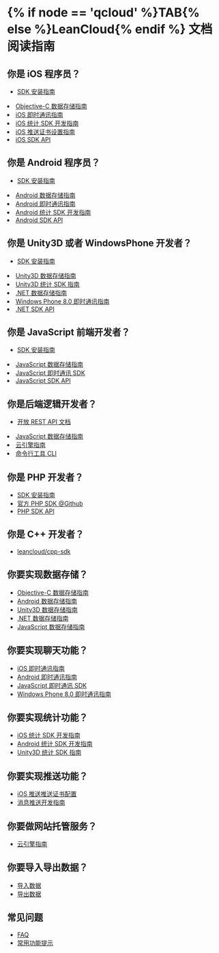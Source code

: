 # {% if node == 'qcloud' %}TAB{% else %}LeanCloud{% endif %} 文档阅读指南

## 你是 iOS 程序员？

* [SDK 安装指南](start.html)
<li><a href="leanstorage_guide-objc.html">Objective-C 数据存储指南</a></li>
<li><a href="realtime_guide-objc.html">iOS 即时通讯指南</a></li>
<li><a href="ios_statistics.html">iOS 统计 SDK 开发指南</a></li>
<li><a href="ios_push_cert.html">iOS 推送证书设置指南</a></li>
<li><a href="/api-docs/iOS/index.html" target="_blank">iOS SDK API</a></li>

## 你是 Android 程序员？

* [SDK 安装指南](start.html)
<li><a href="leanstorage_guide-android.html">Android 数据存储指南</a></li>
<li><a href="realtime_guide-android.html">Android 即时通讯指南</a></li>
<li><a href="android_statistics.html">Android 统计 SDK 开发指南</a></li>
<li><a href="/api-docs/android/index.html" target="_blank">Android SDK API</a></li>

## 你是 Unity3D 或者 WindowsPhone 开发者？

* [SDK 安装指南](start.html)
<li><a href="unity_guide.html">Unity3D 数据存储指南</a></li>
<li><a href="analytics-guide.html">Unity3D 统计 SDK 指南</a></li>
<li><a href="dotnet_guide.html">.NET 数据存储指南</a></li>
<li><a href="realtime_guide-dotnet.html">Windows Phone 8.0 即时通讯指南</a></li>
<li><a href="/api-docs/wp/Help/index.html">.NET SDK API</a>

## 你是 JavaScript 前端开发者？

* [SDK 安装指南](start.html)
<li><a href="leanstorage_guide-js.html">JavaScript 数据存储指南</a></li>
<li><a href="https://github.com/leancloud/realtime-messaging-jssdk">JavaScript 即时通讯 SDK</a></li>
<li><a href="https://leancloud.github.io/javascript-sdk/docs/" target="_blank">JavaScript SDK API</a></li>

## 你是后端逻辑开发者？

* [开放 REST API 文档](./rest_api.html)
<li><a href="leanstorage_guide-js.html">JavaScript 数据存储指南</a></li>
<li><a href="leanengine_overview.html">云引擎指南</a></li>
<li><a href="leanengine_cli.html">命令行工具 CLI</a></li>

## 你是 PHP 开发者？

* [SDK 安装指南](start.html)
* [官方 PHP SDK @Github](https://github.com/leancloud/php-sdk)
* [PHP SDK API](/api-docs/php/)

## 你是 C++ 开发者？

* [leancloud/cpp-sdk](https://github.com/leancloud/cpp-sdk)

## 你要实现数据存储？

<ul>
<li><a href="leanstorage_guide-objc.html">Objective-C 数据存储指南</a></li>
<li><a href="leanstorage_guide-android.html">Android 数据存储指南</a></li>
<li><a href="unity_guide.html">Unity3D 数据存储指南</a></li>
<li><a href="dotnet_guide.html">.NET 数据存储指南</a></li>
<li><a href="leanstorage_guide-js.html">JavaScript 数据存储指南</a></li>
</ul>

## 你要实现聊天功能？

<ul>
<li><a href="realtime_guide-objc.html">iOS 即时通讯指南</a></li>
<li><a href="realtime_guide-android.html">Android 即时通讯指南</a></li>
<li><a href="https://github.com/leancloud/realtime-messaging-jssdk">JavaScript 即时通讯 SDK</a></li>
<li><a href="realtime_guide-dotnet.html">Windows Phone 8.0 即时通讯指南</a></li>
</ul>

## 你要实现统计功能？

<ul>
<li><a href="ios_statistics.html">iOS 统计 SDK 开发指南</a></li>
<li><a href="android_statistics.html">Android 统计 SDK 开发指南</a></li>
<li><a href="analytics-guide.html">Unity3D 统计 SDK 指南</a></li>
</ul>

## 你要实现推送功能？

<ul>
<li><a href="ios_push_cert.html">iOS 推送推送证书配置</a></li>
 <li><a href="push_guide.html">消息推送开发指南</a></li>
 </ul>


## 你要做网站托管服务？

<ul>
<li><a href="leanengine_guide-cloudcode.html#网站托管">云引擎指南</a></li>
 </ul>

## 你要导入导出数据？

<ul>
<li><a href="./dashboard_guide.html#本地数据导入_LeanCloud">导入数据</a></li>
<li><a href="./dashboard_guide.html#云端数据导出到本地">导出数据</a></li>
 </ul>

## 常见问题

* [FAQ](./faq.html)
* [常用功能提示](./tool_tips.html)
